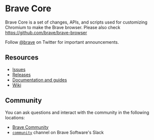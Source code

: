 # Brave Core

Brave Core is a set of changes, APIs, and scripts used for customizing Chromium to make the Brave browser. Please also check https://github.com/brave/brave-browser

Follow [@brave](https://twitter.com/brave) on Twitter for important announcements.

## Resources

- [Issues](https://github.com/brave/brave-browser/issues)
- [Releases](https://github.com/brave/brave-browser/releases)
- [Documentation and guides](https://github.com/brave/brave-core/blob/master/docs/README.md)
- [Wiki](https://github.com/brave/brave-browser/wiki)

## Community

You can ask questions and interact with the community in the following
locations:
- [Brave Community](https://community.brave.app/)
- [`community`](https://bravesoftware.slack.com) channel on Brave Software's Slack
